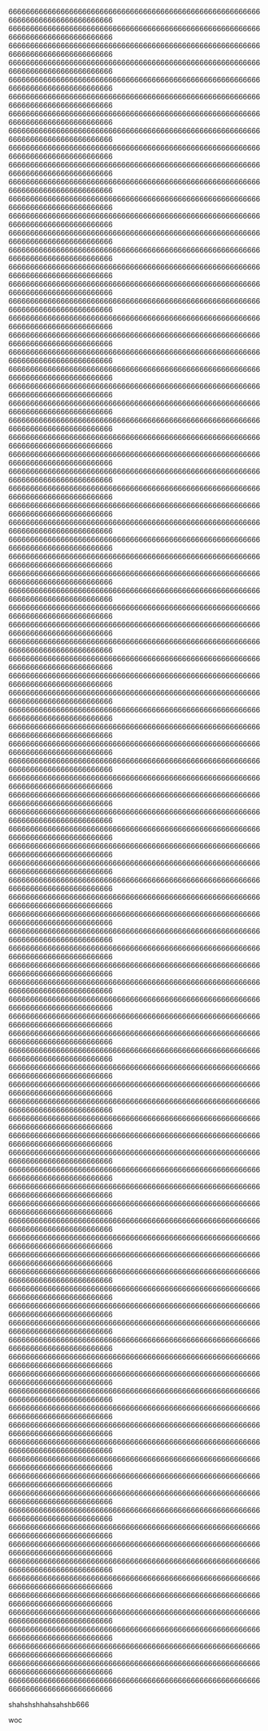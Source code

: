 6666666666666666666666666666666666666666666666666666666666666666666666666666666666
6666666666666666666666666666666666666666666666666666666666666666666666666666666666
6666666666666666666666666666666666666666666666666666666666666666666666666666666666
6666666666666666666666666666666666666666666666666666666666666666666666666666666666
6666666666666666666666666666666666666666666666666666666666666666666666666666666666
6666666666666666666666666666666666666666666666666666666666666666666666666666666666
6666666666666666666666666666666666666666666666666666666666666666666666666666666666
6666666666666666666666666666666666666666666666666666666666666666666666666666666666
6666666666666666666666666666666666666666666666666666666666666666666666666666666666
6666666666666666666666666666666666666666666666666666666666666666666666666666666666
6666666666666666666666666666666666666666666666666666666666666666666666666666666666
6666666666666666666666666666666666666666666666666666666666666666666666666666666666
6666666666666666666666666666666666666666666666666666666666666666666666666666666666
6666666666666666666666666666666666666666666666666666666666666666666666666666666666
6666666666666666666666666666666666666666666666666666666666666666666666666666666666
6666666666666666666666666666666666666666666666666666666666666666666666666666666666
6666666666666666666666666666666666666666666666666666666666666666666666666666666666
6666666666666666666666666666666666666666666666666666666666666666666666666666666666
6666666666666666666666666666666666666666666666666666666666666666666666666666666666
6666666666666666666666666666666666666666666666666666666666666666666666666666666666
6666666666666666666666666666666666666666666666666666666666666666666666666666666666
6666666666666666666666666666666666666666666666666666666666666666666666666666666666
6666666666666666666666666666666666666666666666666666666666666666666666666666666666
6666666666666666666666666666666666666666666666666666666666666666666666666666666666
6666666666666666666666666666666666666666666666666666666666666666666666666666666666
6666666666666666666666666666666666666666666666666666666666666666666666666666666666
6666666666666666666666666666666666666666666666666666666666666666666666666666666666
6666666666666666666666666666666666666666666666666666666666666666666666666666666666
6666666666666666666666666666666666666666666666666666666666666666666666666666666666
6666666666666666666666666666666666666666666666666666666666666666666666666666666666
6666666666666666666666666666666666666666666666666666666666666666666666666666666666
6666666666666666666666666666666666666666666666666666666666666666666666666666666666
6666666666666666666666666666666666666666666666666666666666666666666666666666666666
6666666666666666666666666666666666666666666666666666666666666666666666666666666666
6666666666666666666666666666666666666666666666666666666666666666666666666666666666
6666666666666666666666666666666666666666666666666666666666666666666666666666666666
6666666666666666666666666666666666666666666666666666666666666666666666666666666666
6666666666666666666666666666666666666666666666666666666666666666666666666666666666
6666666666666666666666666666666666666666666666666666666666666666666666666666666666
6666666666666666666666666666666666666666666666666666666666666666666666666666666666
6666666666666666666666666666666666666666666666666666666666666666666666666666666666
6666666666666666666666666666666666666666666666666666666666666666666666666666666666
6666666666666666666666666666666666666666666666666666666666666666666666666666666666
6666666666666666666666666666666666666666666666666666666666666666666666666666666666
6666666666666666666666666666666666666666666666666666666666666666666666666666666666
6666666666666666666666666666666666666666666666666666666666666666666666666666666666
6666666666666666666666666666666666666666666666666666666666666666666666666666666666
6666666666666666666666666666666666666666666666666666666666666666666666666666666666
6666666666666666666666666666666666666666666666666666666666666666666666666666666666
6666666666666666666666666666666666666666666666666666666666666666666666666666666666
6666666666666666666666666666666666666666666666666666666666666666666666666666666666
6666666666666666666666666666666666666666666666666666666666666666666666666666666666
6666666666666666666666666666666666666666666666666666666666666666666666666666666666
6666666666666666666666666666666666666666666666666666666666666666666666666666666666
6666666666666666666666666666666666666666666666666666666666666666666666666666666666
6666666666666666666666666666666666666666666666666666666666666666666666666666666666
6666666666666666666666666666666666666666666666666666666666666666666666666666666666
6666666666666666666666666666666666666666666666666666666666666666666666666666666666
6666666666666666666666666666666666666666666666666666666666666666666666666666666666
6666666666666666666666666666666666666666666666666666666666666666666666666666666666
6666666666666666666666666666666666666666666666666666666666666666666666666666666666
6666666666666666666666666666666666666666666666666666666666666666666666666666666666
6666666666666666666666666666666666666666666666666666666666666666666666666666666666
6666666666666666666666666666666666666666666666666666666666666666666666666666666666
6666666666666666666666666666666666666666666666666666666666666666666666666666666666
6666666666666666666666666666666666666666666666666666666666666666666666666666666666
6666666666666666666666666666666666666666666666666666666666666666666666666666666666
6666666666666666666666666666666666666666666666666666666666666666666666666666666666
6666666666666666666666666666666666666666666666666666666666666666666666666666666666
6666666666666666666666666666666666666666666666666666666666666666666666666666666666
6666666666666666666666666666666666666666666666666666666666666666666666666666666666
6666666666666666666666666666666666666666666666666666666666666666666666666666666666
6666666666666666666666666666666666666666666666666666666666666666666666666666666666
6666666666666666666666666666666666666666666666666666666666666666666666666666666666
6666666666666666666666666666666666666666666666666666666666666666666666666666666666
6666666666666666666666666666666666666666666666666666666666666666666666666666666666
6666666666666666666666666666666666666666666666666666666666666666666666666666666666
6666666666666666666666666666666666666666666666666666666666666666666666666666666666
6666666666666666666666666666666666666666666666666666666666666666666666666666666666
6666666666666666666666666666666666666666666666666666666666666666666666666666666666
6666666666666666666666666666666666666666666666666666666666666666666666666666666666
6666666666666666666666666666666666666666666666666666666666666666666666666666666666
6666666666666666666666666666666666666666666666666666666666666666666666666666666666
6666666666666666666666666666666666666666666666666666666666666666666666666666666666
6666666666666666666666666666666666666666666666666666666666666666666666666666666666
6666666666666666666666666666666666666666666666666666666666666666666666666666666666
6666666666666666666666666666666666666666666666666666666666666666666666666666666666
6666666666666666666666666666666666666666666666666666666666666666666666666666666666
6666666666666666666666666666666666666666666666666666666666666666666666666666666666
6666666666666666666666666666666666666666666666666666666666666666666666666666666666
6666666666666666666666666666666666666666666666666666666666666666666666666666666666
6666666666666666666666666666666666666666666666666666666666666666666666666666666666
6666666666666666666666666666666666666666666666666666666666666666666666666666666666
6666666666666666666666666666666666666666666666666666666666666666666666666666666666
6666666666666666666666666666666666666666666666666666666666666666666666666666666666
6666666666666666666666666666666666666666666666666666666666666666666666666666666666
6666666666666666666666666666666666666666666666666666666666666666666666666666666666
6666666666666666666666666666666666666666666666666666666666666666666666666666666666
6666666666666666666666666666666666666666666666666666666666666666666666666666666666














shahshshhahsahshb666




woc
